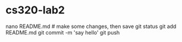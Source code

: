 # cs320-lab2
nano README.md # make some changes, then save
git status
git add README.md 
git commit -m 'say hello'
git push
